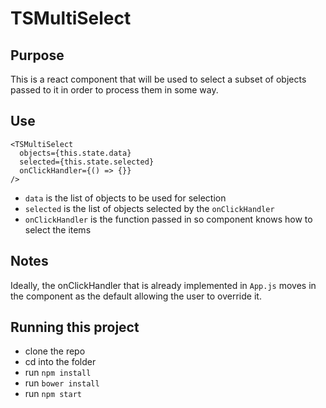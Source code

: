 # TSMultiSelect

## Purpose

This is a react component that will be used to select a subset of objects passed to it in order to process them in some way.

## Use
```
<TSMultiSelect
  objects={this.state.data}
  selected={this.state.selected}
  onClickHandler={() => {}}
/>
```

* `data` is the list of objects to be used for selection
*  `selected` is the list of objects selected by the `onClickHandler`
* `onClickHandler` is the function passed in so component knows how to select the items

## Notes

Ideally, the onClickHandler that is already implemented in `App.js` moves in the component as the default allowing the user to override it.

## Running this project
* clone the repo
* cd into the folder
* run `npm install`
* run `bower install`
* run `npm start`
